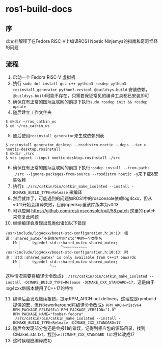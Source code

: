 # ros1-build-docs
## 序
此文档解释了在Fedora RISC-V上编译ROS1 Noetic Ninjemys的指南和奇奇怪怪的问题

## 流程
1. 启动一个 Fedora RISC-V 虚拟机
2. 执行 `sudo dnf install gcc-c++ python3-rosdep python3-rosinstall_generator python3-vcstool @buildsys-build` 安装依赖，`@buildsys-build`可能不存在，只需要保证常见的编译工具都已安装即可
3. 确保在有正常的国际互联网的前提下执行`sudo rosdep init && rosdep update`
4. 随后建立工作文件夹
```
$ mkdir ~/ros_catkin_ws
$ cd ~/ros_catkin_ws
```
5. 随后使用`rosinstall_generator`来生成依赖列表
```
$ rosinstall_generator desktop --rosdistro noetic --deps --tar > noetic-desktop.rosinstall
$ mkdir ./src
$ vcs import --input noetic-desktop.rosinstall ./src
```
6. 确保在有正常的国际互联网的前提下执行`rosdep install --from-paths ./src --ignore-packages-from-source --rosdistro noetic -y`来下载&安装依赖
7. 执行`$ ./src/catkin/bin/catkin_make_isolated --install -DCMAKE_BUILD_TYPE=Release` 来编译
8. 然后就炸了，可能遇到的问题如ROS1中的rosconsole依赖log4cxx，但从v0.11开始会编译失败，目前openkoji里该库版本为v0.13
9. 可以应用 https://github.com/ros/rosconsole/pull/58.patch 这里的 patch 来修复此问题
10. 继续编译会发现出现类似诸如以下错误
```
/usr/include/log4cxx/boost-std-configuration.h:10:18: 错误：‘shared_mutex’不是命名空间‘std’中的一个类型名
   10 |     typedef std::shared_mutex shared_mutex;
      |                  ^~~~~~~~~~~~
/usr/include/log4cxx/boost-std-configuration.h:10:13: 附注：‘std::shared_mutex’ is only available from C++17 onwards
   10 |     typedef std::shared_mutex shared_mutex;
      |             ^~~
```
这种情况需要将编译命令改成`$ ./src/catkin/bin/catkin_make_isolated --install -DCMAKE_BUILD_TYPE=Release -DCMAKE_CXX_STANDARD=17`，这是由于log4cxx新版本使用了C++17的特性

11. 编译后会发现继续报错，提示RPM_ARCH not defined，这理应是rpmbuild提供的宏，但作为workaround将编译命令改成`$ RPM_ARCH=riscv64 RPM_PACKAGE_RELEASE=1 RPM_PACKAGE_VERSION="1.0" RPM_PACKAGE_NAME="foobar-fedora" ./src/catkin/bin/catkin_make_isolated --install -DCMAKE_BUILD_TYPE=Release -DCMAKE_CXX_STANDARD=17`
12. 随后会发现部分包还是会报11的错误，记得到相应包的源码目录，找到CMakeLists.txt，找到`set(CMAKE_CXX_STANDARD 14)`将14改成17
13. 这时候理应编译成功
